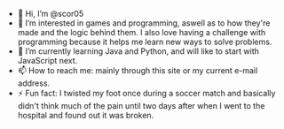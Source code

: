 - 👋 Hi, I’m @scor05
- 👀 I’m interested in games and programming, aswell as to how they're made and the logic behind them. I also love having a challenge with programming because it helps me learn new ways to solve problems.
- 🌱 I’m currently learning Java and Python, and will like to start with JavaScript next.
- 📫 How to reach me: mainly through this site or my current e-mail address.
- ⚡ Fun fact: I twisted my foot once during a soccer match and basically didn't think much of the pain until two days after when I went to the hospital and found out it was broken.

<!---
scor05/scor05 is a ✨ special ✨ repository because its `README.md` (this file) appears on your GitHub profile.
You can click the Preview link to take a look at your changes.
--->
